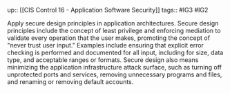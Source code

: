 up:: [[CIS Control 16 - Application Software Security]]
tags:: #IG3 #IG2

Apply secure design principles in application architectures. Secure design principles include the concept of least privilege and enforcing mediation to validate every operation that the user makes, promoting the concept of "never trust user input." Examples include ensuring that explicit error checking is performed and documented for all input, including for size, data type, and acceptable ranges or formats. Secure design also means minimizing the application infrastructure attack surface, such as turning off unprotected ports and services, removing unnecessary programs and files, and renaming or removing default accounts.